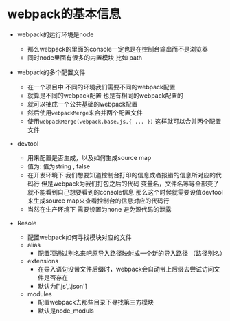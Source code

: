 # webpack的基本信息

* webpack的运行环境是node
    - 那么webpack的里面的console一定也是在控制台输出而不是浏览器
    - 同时node里面有很多的内置模块 比如 path

* webpack的多个配置文件
    - 在一个项目中  不同的环境我们需要不同的webpack配置
    - 就算是不同的webpack配置 也是有相同的webpack配置的
    - 就可以抽成一个公共基础的webpack配置
    - 然后使用```webpackMerge```来合并两个配置文件
    - 使用```webpackMerge(webpack.base.js,{ ... })``` 这样就可以合并两个配置文件

* devtool
    - 用来配置是否生成，以及如何生成source map
    - 值为: 值为string , false
    - 在开发环境下 我们想要知道控制台打印的信息或者报错的信息所对应的代码行 但是webpack为我们打包之后的代码 变量名，文件名等等全部变了  就不能看到自己想要看到的console信息 那么这个时候就需要设值devtool 来生成source map来查看控制台的信息对应的代码行
    - 当然在生产环境下 需要设置为none 避免源代码的泄露

* Resole
    - 配置webpack如何寻找模块对应的文件
    - alias
        - 配置项通过别名来吧原导入路径映射成一个新的导入路径 （路径别名）
    - extensions
        - 在导入语句没带文件后缀时，webpack会自动带上后缀去尝试访问文件是否存在
        - 默认为['.js','.json']
    - modules
        - 配置webpack去那些目录下寻找第三方模块
        - 默认是node_moduls
